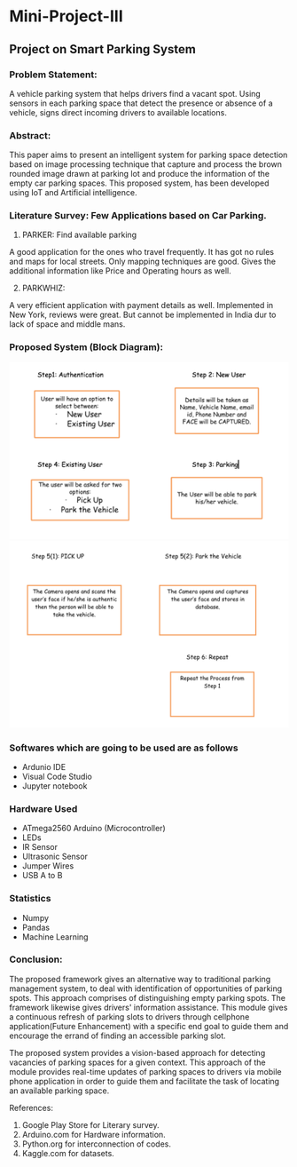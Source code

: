# Mini-Project-III

## Project on Smart Parking System 

### Problem Statement:

A vehicle parking system that helps drivers find a vacant spot. Using sensors in each parking space that detect the presence or absence of a vehicle, signs direct incoming drivers to available locations. 

### Abstract: 

This paper aims to present an intelligent system for parking space detection based on image processing technique that capture and process the brown rounded image drawn at parking lot and produce the information of the empty car parking spaces. This proposed system, has been developed using IoT and Artificial intelligence.

### Literature Survey: Few Applications based on Car Parking.

1. PARKER: Find available parking

A good application for the ones who travel frequently.
It has got no rules and maps for local streets.
Only mapping techniques are good.
Gives the additional information like Price and Operating hours as well.


2. PARKWHIZ:

A very efficient application with payment details as well.
Implemented in New York, reviews were great.
But cannot be implemented in India dur to lack of space and middle mans.
			
### Proposed System (Block Diagram): 

![alt text](https://github.com/Thepetapixl/Mini-Project-III/blob/main/Screen%20Shot%202020-11-29%20at%204.37.29%20PM.png?raw=true)
![alt text](https://github.com/Thepetapixl/Mini-Project-III/blob/main/Screen%20Shot%202020-11-29%20at%204.39.31%20PM.png?raw=true)


### Softwares which are going to be used are as follows

- Ardunio IDE
- Visual Code Studio
- Jupyter notebook 

### Hardware Used 
 - ATmega2560 Arduino (Microcontroller)
 - LEDs
 - IR Sensor
 - Ultrasonic Sensor
 - Jumper Wires
 - USB A to B
 
### Statistics
 - Numpy
 - Pandas
 - Machine Learning
 
 
### Conclusion: 
 
The proposed framework gives an alternative way to traditional parking management system, to deal with identification of opportunities of parking spots. 
This approach comprises of distinguishing empty parking spots. The framework likewise gives drivers' information assistance. 
This module gives a continuous refresh of parking slots to drivers through cellphone application(Future Enhancement) with a specific end goal to guide them and encourage the errand of finding an accessible parking slot. 

The proposed system provides a vision-based approach for detecting vacancies of parking spaces for a given context. 
This approach of the module provides real-time updates of parking spaces to drivers via mobile phone application in order to guide them and facilitate the task of locating an available parking space.

References:

1. Google Play Store for Literary survey.
2. Arduino.com for Hardware information.
3. Python.org for interconnection of codes.
4. Kaggle.com for datasets.


 

 
